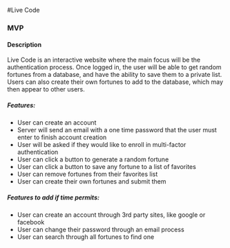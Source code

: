 #Live Code

### MVP

#### Description
Live Code is an interactive website where the main focus will be the authentication process. Once logged in, the user will be able to get random fortunes from a database, and have the ability to save them to a private list. Users can also create their own fortunes to add to the database, which may then appear to other users.

##### Features:
- User can create an account
- Server will send an email with a one time password that the user must enter to finish account creation
- User will be asked if they would like to enroll in multi-factor authentication
- User can click a button to generate a random fortune
- User can click a button to save any fortune to a list of favorites
- User can remove fortunes from their favorites list
- User can create their own fortunes and submit them


##### Features to add if time permits:
- User can create an account through 3rd party sites, like google or facebook
- User can change their password through an email process
- User can search through all fortunes to find one